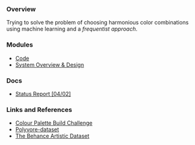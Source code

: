 ### Overview

Trying to solve the problem of choosing harmonious color combinations using machine learning and a _frequentist approach_.

### Modules

- [Code](https://github.com/anicksaha/color-recommender/tree/master/code)
- [System Overview & Design](https://github.com/anicksaha/color-recommender/blob/master/others/system-design.md)

### Docs

- [Status Report [04/02]](https://github.com/anicksaha/color-recommender/blob/master/submissions/Project%20Status%20Report.pdf)

### Links and References

- [Colour Palette Build Challenge](https://www.youtube.com/watch?v=U2f0vZ5cHF4)
- [Polyvore-dataset](https://github.com/xthan/polyvore-dataset)
- [The Behance Artistic Dataset](https://bam-dataset.org/)


